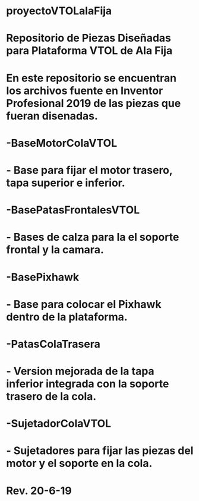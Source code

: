 # proyectoVTOLalaFija

# Repositorio de Piezas Diseñadas para Plataforma VTOL de Ala Fija

# En este repositorio se encuentran los archivos fuente en Inventor Profesional 2019 de las piezas que fueran disenadas.

# -BaseMotorColaVTOL
# 	- Base para fijar el motor trasero, tapa superior e inferior.

# -BasePatasFrontalesVTOL
#	- Bases de calza para la el soporte frontal y la camara.

# -BasePixhawk
# 	- Base para colocar el Pixhawk dentro de la plataforma.

# -PatasColaTrasera
# 	- Version mejorada de la tapa inferior integrada con la soporte trasero de la cola.

# -SujetadorColaVTOL
# 	- Sujetadores para fijar las piezas del motor y el soporte en la cola.

# Rev. 20-6-19

